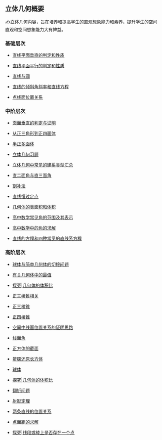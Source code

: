##  立体几何概要<!-- {docsify-ignore} -->

:writing_hand:立体几何内容，旨在培养和提高学生的直观想象能力和素养，提升学生的空间直观和空间想象能力大有裨益。

### 基础层次

* <a  href=" https://www.cnblogs.com/wanghai0666/p/11187604.html "  target="_blank" >直线平面垂直的判定和性质</a>

* <a  href=" https://www.cnblogs.com/wanghai0666/p/11187579.html "  target="_blank" >直线平面平行的判定和性质</a>  

* <a  href="https://www.cnblogs.com/wanghai0666/p/10976390.html "  target="_blank">直线与圆</a>

* <a  href="https://www.cnblogs.com/wanghai0666/p/11304356.html "  target="_blank">直线的倾斜角斜率和直线方程</a>

*  [点线面位置关系](https://www.cnblogs.com/wanghai0666/p/15437008.html)

### 中阶层次

* [面面垂直的判定与证明](https://www.cnblogs.com/wanghai0666/p/16412252.html)

* <a  href=" https://www.cnblogs.com/wanghai0666/p/10307503.html "  target="_blank" >从正三角形到正四面体</a> 

* <a  href=" https://www.cnblogs.com/wanghai0666/p/11057930.html "  target="_blank" >半正多面体</a>  

* <a  href=" https://www.cnblogs.com/wanghai0666/p/7604341.html "  target="_blank" >立体几何习题</a>

* <a  href=" https://www.cnblogs.com/wanghai0666/p/7602262.html "  target="_blank" >立体几何中常见的建系类型汇总</a> 

* <a  href="https://www.cnblogs.com/wanghai0666/p/13167831.html"  target="_blank">直二面角与直三面角</a> 

* <a  href=" https://www.cnblogs.com/wanghai0666/p/10304655.html "  target="_blank" >割补法</a> 

* <a  href="https://www.cnblogs.com/wanghai0666/p/10948581.html"  target="_blank">直线恒过定点</a> 

* <a  href="https://www.cnblogs.com/wanghai0666/p/10974813.html "  target="_blank">几何体的表面积和体积</a>

* <a  href="https://www.cnblogs.com/wanghai0666/p/7604802.html  "  target="_blank" >高中数学常见角的范围及其表示</a>

* <a  href=" https://www.cnblogs.com/wanghai0666/p/8028297.html "  target="_blank" >高中数学中的角的求解</a>

* <a  href="https://www.cnblogs.com/wanghai0666/p/7810970.html  "  target="_blank" >直线的方程和四种常见的直线系方程</a>

###  高阶层次

* <a  href=" https://www.cnblogs.com/wanghai0666/p/10015765.html "  target="_blank" >球体与简单几何体的切接问题</a>

* <a  href="https://www.cnblogs.com/wanghai0666/p/10978911.html "  target="_blank" >有关几何体中的最值</a>  

* <a  href="https://www.cnblogs.com/wanghai0666/p/13047929.html"  target="_blank">探究|几何体的体积比</a> 

* [正三棱锥相关](https://www.cnblogs.com/wanghai0666/p/14004975.html)	

* [正三棱锥](https://www.cnblogs.com/wanghai0666/p/16242926.html)

* [正四棱锥](https://www.cnblogs.com/wanghai0666/p/16240976.html)
 
* [空间中线面位置关系的证明思路](https://www.cnblogs.com/wanghai0666/p/13973845.html)	
 
* [线面角](https://www.cnblogs.com/wanghai0666/p/13898839.html)

* [正方体的截面](https://www.cnblogs.com/wanghai0666/p/13887703.html)	
 
* [鳖臑还原长方体](https://www.cnblogs.com/wanghai0666/p/14205977.html)	
 
* [球体](https://www.cnblogs.com/wanghai0666/p/12656526.html)
 
* [探究|几何体的体积比](https://www.cnblogs.com/wanghai0666/p/13047929.html)	
 
* [翻折问题](https://www.cnblogs.com/wanghai0666/p/13772774.html)	
 
* [射影定理](https://www.cnblogs.com/wanghai0666/p/14041623.html)
 
* [两条直线的位置关系](https://www.cnblogs.com/wanghai0666/p/13540388.html)	
 
* [点面距的求解](https://www.cnblogs.com/wanghai0666/p/15415936.html)	

* [探究|线段或棱上是否存在一个点](https://www.cnblogs.com/wanghai0666/p/16433362.html)
